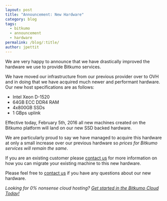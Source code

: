 ```yaml
---
layout: post
title: "Announcement: New Hardware"
category: blog
tags:
  - bitkumo
  - announcement
  - hardware
permalink: /blog/:title/
author: jpettit
---
```


We are very happy to announce that we have drastically improved the hardware we use to provide Bitkumo services.

We have moved our infrastructure from our previous provider over to OVH and in doing that we have acquired much newer and performant hardware. Our new host specifications are as follows:

* Intel Xeon D-1520
* 64GB ECC DDR4 RAM
* 4x800GB SSDs
* 1 GBps uplink

Effective today, February 5th, 2016 all new machines created on the Bitkumo platform will land on our new SSD backed hardware.

We are particularly proud to say we have managed to acquire this hardware at only a small increase over our previous hardware so *prices for Bitkumo services will remain the same*.

If you are an existing customer please [contact us](mailto:wtf@bitkumo.com) for more information on how you can migrate your existing machine to this new hardware.

Please feel free to [contact us](mailto:social@bitkumo.com) if you have any questions about our new hardware.

*Looking for 0% nonsense cloud hosting? [Get started in the Bitkumo Cloud Today!](https://app.bitkumo.com/auth/register)*
